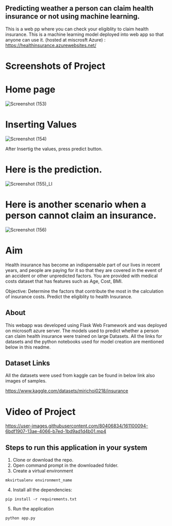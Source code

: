 ## Predicting weather a person can claim health insurance or not using machine learning.

This is a web pp where you can check your eligiblity to claim health insurance. This is a machine learning model deployed into web app so that anyone can use it.
(hosted at miscrosft Azure) : https://healthinsurance.azurewebsites.net/

# Screenshots of Project

# Home page 
![Screenshot (153)](https://user-images.githubusercontent.com/80406834/160917335-eedea09a-c629-461c-967f-d7c6af792d63.png)

# Inserting Values
![Screenshot (154)](https://user-images.githubusercontent.com/80406834/160918046-baeb4e93-d0d4-4d49-bc8d-e66f812128de.png)

After Insertig the values, press predict button. 
# Here is the prediction.
![Screenshot (155)_LI](https://user-images.githubusercontent.com/80406834/160918629-b90bb8fb-fa73-4b18-b546-a3645859112e.jpg)

# Here is another scenario when a person cannot claim an insurance.
![Screenshot (156)](https://user-images.githubusercontent.com/80406834/160920354-c1601d21-c074-4c59-bcc8-878d53b2af84.png)

# Aim
Health insurance has become an indispensable part of our lives in recent years, and people are paying for it so that they are covered in the event of an accident or other unpredicted factors.
You are provided with medical costs dataset that has features such as Age, Cost, BMI.

Objective:
Determine the factors that contribute the most in the calculation of insurance costs.
Predict the eligiblity to health Insurance.

## About

This webapp was developed using Flask Web Framework and was deployed on microsoft azure server. The models used to predict whether a person can claim health insurance were trained on large Datasets. All the links for datasets and the python notebooks used for model creation are mentioned below in this readme.

## Dataset Links

All the datasets were used from kaggle can be found in below link also images of samples.

https://www.kaggle.com/datasets/mirichoi0218/insurance

# Video of Project

https://user-images.githubusercontent.com/80406834/161100094-6bdf1907-13ae-4066-b7ed-1bd9ad1d4b01.mp4

## Steps to run this application in your system

1. Clone or download the repo.
2. Open command prompt in the downloaded folder.
3. Create a virtual environment

```
mkvirtualenv environment_name
```

4. Install all the dependencies:

```
pip install -r requirements.txt
```

5. Run the application

```
python app.py
```

<!-- # Home page of project
![Screenshot (607)](https://user-images.githubusercontent.com/40494619/155872550-e7db11d2-b152-4a14-810d-f8c714a4a6b9.png)
# Home page containing Information about Disease
![Screenshot (608)](https://user-images.githubusercontent.com/40494619/155872561-6f15a2c6-f92f-4eb7-a0ab-a8ee3f7cc521.png)
# Malaria (Disease predictor) page in navigation it is next to Home page tab when clicked on it and scrolled down  it appyears
![Screenshot (609)](https://user-images.githubusercontent.com/40494619/155872572-86d312a7-f632-4471-b804-80ecfe7d322f.png)
Selecting sample image to be tested for prediction for upload
![Screenshot (612)](https://user-images.githubusercontent.com/40494619/155872590-035243af-8f1e-4b11-9ecb-1d2d7eec63b2.png)
# uploaded sample image (when clicked on submit ,it starts predicting by classifying image
![Screenshot (613)](https://user-images.githubusercontent.com/40494619/155872593-ce48dfec-babe-419e-ab78-a45b91073839.png)
# Output -infected cell (malaria positive)
![Screenshot (617)](https://user-images.githubusercontent.com/40494619/155872612-abcb679c-0789-49bb-ab10-e1b40a01c3a4.png)
# Another sample image taken for prediction
![Screenshot (618)](https://user-images.githubusercontent.com/40494619/155872619-34937f54-bfc2-4d8b-a3a0-ea97c8784e33.png)
# Output image (Malaria not present)
![Screenshot (619)](https://user-images.githubusercontent.com/40494619/155872629-bb447a5c-9dbf-45e3-bd22-47cf87aafe7a.png)

# Video of Project

https://user-images.githubusercontent.com/40494619/155873377-164f5b8d-c183-4e14-9e04-847078f6b04a.mp4


## Aim / Purpose
Online Malaria Detector - Detects sample weather it is infected with malaria or not this model uses CNN (convolutional neural network) for classifying the images ,This project aims to demonstrate how online disease prediction/detection through Machine learning can save time and prove helpful for remote areas and villages also this helps in digitalization of records and error free mechanism saving time  cost and energy

## About

This webapp was developed using Flask Web Framework and was deployed on Heroku server. The models used to predict the diseases were trained on large Datasets. All the links for datasets and the python notebooks used for model creation are mentioned below in this readme. The webapp can predict following Diseases:
## Future scope

Multiple Disease detectors can be made by taking more accurate datasets training the models model for various diseases. 
Sytem if efficiently Designed will be helpful in faster report generation and treatment decreasing workload.
This system will have Digital copy of medical records and will provehelpful in telemedicine and virtual consultancy.
Saves Time work and energy gives error free result. 
People living in Remote areas and villages they can get their sample report to their mobiles and would reduce the travel to hospital everytime.
Overall wil;l result in Developing smart healtyh Ecosystem.



- **Malaria**

## Models with their Accuracy of Prediction

| Disease        | Type of Model            | Accuracy |
| -------------- | ------------------------ | -------- |
| Malaria     |    Deep Learning Model(CNN) | 96%      |

## NOTE

==> You can access the website live at: https://onlinemalariapredictor.azurewebsites.net/<br>
==> Python version 3.7 was used for the whole project.<br>

## Steps to run this application in your system

1. Clone or download the repo.
2. Open command prompt in the downloaded folder.
3. Create a virtual environment

```
mkvirtualenv environment_name
```

4. Install all the dependencies:

```
pip install -r requirements.txt
```

5. Run the application

```
python app.py
```

## Dataset Links

All the datasets were used from kaggle can be found in below link also images of samples.

https://www.kaggle.com/iarunava/cell-images-for-detecting-malaria

 -->
